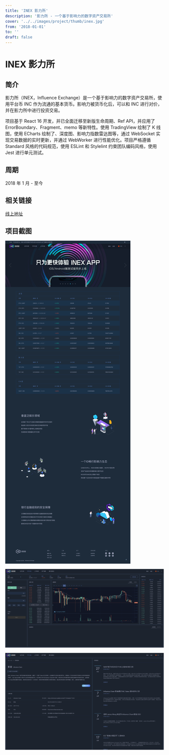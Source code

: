 ```yaml
---
title: 'INEX 影力所'
description: '影力所 - 一个基于影响力的数字资产交易所'
cover: '../../images/project/thumb/inex.jpg'
from: '2018-01-01'
to: ''
draft: false
---
```



# INEX 影力所

## 简介

影力所（INEX，Influence Exchange）是一个基于影响力的数字资产交易所，使用平台币 INC 作为流通的基本货币。影响力被货币化后，可以和 INC 进行对价，并在影力所中进行投资交易。

项目基于 React 16 开发，并已全面迁移至新版生命周期、Ref API，并应用了 ErrorBoundary、Fragment、memo 等新特性。使用 TradingView 绘制了 K 线图，使用 ECharts 绘制了、深度图、影响力指数雷达图等，通过 WebSocket 实现交易数据的实时更新，并通过 WebWorker 进行性能优化。项目严格遵循 Standard 风格的代码规范，使用 ESLint 和 Stylelint 约束团队编码风格，使用 Jest 进行单元测试。

## 周期

2018 年 1 月 - 至今

## 相关链接

[线上地址](https://www.inex.exchange)

## 项目截图

![首页](../../images/project/inex/1.png)

![交易主页](../../images/project/inex/2.png)

![币种资料](../../images/project/inex/3.png)